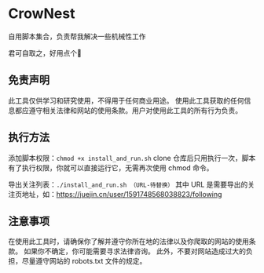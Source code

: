 # CrowNest

自用脚本集合，负责帮我解决一些机械性工作

君可自取之，好用点个🌟

## 免责声明

此工具仅供学习和研究使用，不得用于任何商业用途。
使用此工具获取的任何信息都应遵守相关法律和网站的使用条款。用户对使用此工具的所有行为负责。

## 执行方法

添加脚本权限：`chmod +x install_and_run.sh`
clone 仓库后只用执行一次，脚本有了执行权限，你就可以直接运行它，无需再次使用 chmod 命令。

导出关注列表：`./install_and_run.sh （URL-待替换）`
其中 URL 是需要导出的关注页地址，如：https://juejin.cn/user/1591748568038823/following

## 注意事项

在使用此工具时，请确保你了解并遵守你所在地的法律以及你爬取的网站的使用条款。
如果你不确定，你可能需要寻求法律咨询。
此外，不要对网站造成过大的负担，尽量遵守网站的 robots.txt 文件的规定。

